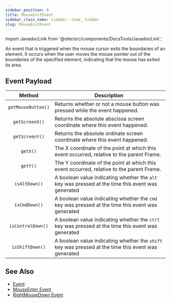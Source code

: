 ```yaml
---
sidebar_position: 0
title: MouseExitEvent
sidebar_class_name: sidebar--item__hidden
slug: MouseExitEvent
---
```


import JavadocLink from '@site/src/components/DocsTools/JavadocLink';

<JavadocLink type="foundation" location="org/dwcj/component/event/MouseExitEvent" top='true' />

An event that is triggered when the mouse cursor exits the boundaries of an element. It occurs when the user moves the mouse pointer out of the boundaries of the specified element, indicating that the mouse has exited its area.

## Event Payload

| Method | Description |
|:-:|-|
|`getMouseButton()`|Returns whether or not a mouse button was pressed while the event happened.|
|`getScreenX()`|Returns the absolute abscissa screen coordinate where this event happened.|
|`getScreenY()`|Returns the absolute ordinate screen coordinate where this event happened.|
|`getX()`|The X coordinate of the point at which this event occurred, relative to the parent <JavadocLink type="foundation" location="org/dwcj/component/window/Frame" code='true'>Frame</JavadocLink>.|
|`getY()`|The Y coordinate of the point at which this event occurred, relative to the parent <JavadocLink type="foundation" location="org/dwcj/component/window/Frame" code='true'>Frame</JavadocLink>.|
|`isAltDown()`|A boolean value indicating whether the `alt` key was pressed at the time this event was generated|
|`isCmdDown()`|A boolean value indicating whether the `cmd` key was pressed at the time this event was generated|
|`isControlDown()`|A boolean value indicating whether the `ctrl` key was pressed at the time this event was generated|
|`isShiftDown()`|A boolean value indicating whether the `shift` key was pressed at the time this event was generated|

## See Also

- [Event](./event)
- [MouseEnter Event](./MouseEnterEvent)
- [RightMouseDown Event](./RightMouseDownEvent)